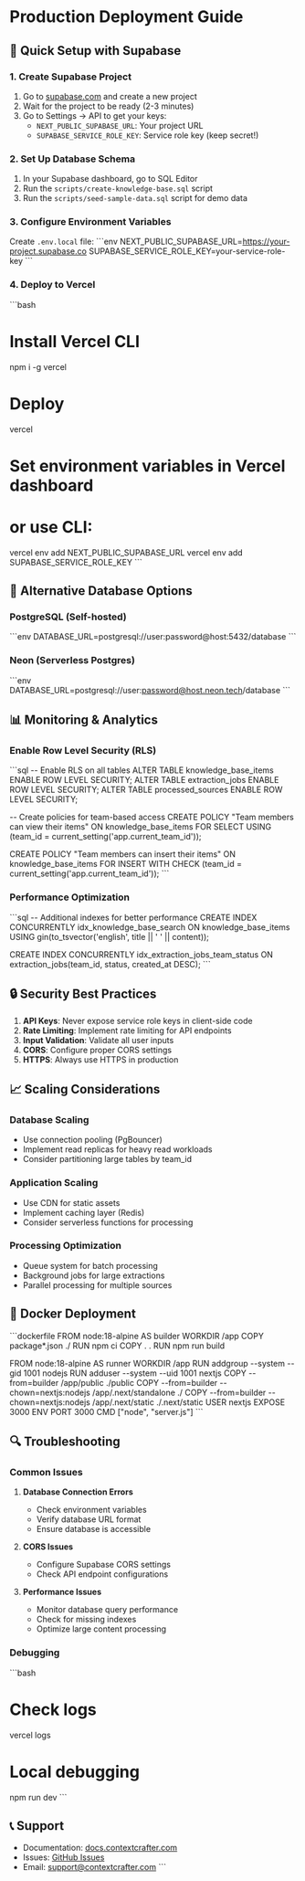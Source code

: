 # Production Deployment Guide

## 🚀 Quick Setup with Supabase

### 1. Create Supabase Project

1. Go to [supabase.com](https://supabase.com) and create a new project
2. Wait for the project to be ready (2-3 minutes)
3. Go to Settings → API to get your keys:
   - `NEXT_PUBLIC_SUPABASE_URL`: Your project URL
   - `SUPABASE_SERVICE_ROLE_KEY`: Service role key (keep secret!)

### 2. Set Up Database Schema

1. In your Supabase dashboard, go to SQL Editor
2. Run the `scripts/create-knowledge-base.sql` script
3. Run the `scripts/seed-sample-data.sql` script for demo data

### 3. Configure Environment Variables

Create `.env.local` file:
\`\`\`env
NEXT_PUBLIC_SUPABASE_URL=https://your-project.supabase.co
SUPABASE_SERVICE_ROLE_KEY=your-service-role-key
\`\`\`

### 4. Deploy to Vercel

\`\`\`bash
# Install Vercel CLI
npm i -g vercel

# Deploy
vercel

# Set environment variables in Vercel dashboard
# or use CLI:
vercel env add NEXT_PUBLIC_SUPABASE_URL
vercel env add SUPABASE_SERVICE_ROLE_KEY
\`\`\`

## 🔧 Alternative Database Options

### PostgreSQL (Self-hosted)
\`\`\`env
DATABASE_URL=postgresql://user:password@host:5432/database
\`\`\`

### Neon (Serverless Postgres)
\`\`\`env
DATABASE_URL=postgresql://user:password@host.neon.tech/database
\`\`\`

## 📊 Monitoring & Analytics

### Enable Row Level Security (RLS)
\`\`\`sql
-- Enable RLS on all tables
ALTER TABLE knowledge_base_items ENABLE ROW LEVEL SECURITY;
ALTER TABLE extraction_jobs ENABLE ROW LEVEL SECURITY;
ALTER TABLE processed_sources ENABLE ROW LEVEL SECURITY;

-- Create policies for team-based access
CREATE POLICY "Team members can view their items" ON knowledge_base_items
  FOR SELECT USING (team_id = current_setting('app.current_team_id'));

CREATE POLICY "Team members can insert their items" ON knowledge_base_items
  FOR INSERT WITH CHECK (team_id = current_setting('app.current_team_id'));
\`\`\`

### Performance Optimization
\`\`\`sql
-- Additional indexes for better performance
CREATE INDEX CONCURRENTLY idx_knowledge_base_search 
ON knowledge_base_items USING gin(to_tsvector('english', title || ' ' || content));

CREATE INDEX CONCURRENTLY idx_extraction_jobs_team_status 
ON extraction_jobs(team_id, status, created_at DESC);
\`\`\`

## 🔒 Security Best Practices

1. **API Keys**: Never expose service role keys in client-side code
2. **Rate Limiting**: Implement rate limiting for API endpoints
3. **Input Validation**: Validate all user inputs
4. **CORS**: Configure proper CORS settings
5. **HTTPS**: Always use HTTPS in production

## 📈 Scaling Considerations

### Database Scaling
- Use connection pooling (PgBouncer)
- Implement read replicas for heavy read workloads
- Consider partitioning large tables by team_id

### Application Scaling
- Use CDN for static assets
- Implement caching layer (Redis)
- Consider serverless functions for processing

### Processing Optimization
- Queue system for batch processing
- Background jobs for large extractions
- Parallel processing for multiple sources

## 🐳 Docker Deployment

\`\`\`dockerfile
FROM node:18-alpine AS builder
WORKDIR /app
COPY package*.json ./
RUN npm ci
COPY . .
RUN npm run build

FROM node:18-alpine AS runner
WORKDIR /app
RUN addgroup --system --gid 1001 nodejs
RUN adduser --system --uid 1001 nextjs
COPY --from=builder /app/public ./public
COPY --from=builder --chown=nextjs:nodejs /app/.next/standalone ./
COPY --from=builder --chown=nextjs:nodejs /app/.next/static ./.next/static
USER nextjs
EXPOSE 3000
ENV PORT 3000
CMD ["node", "server.js"]
\`\`\`

## 🔍 Troubleshooting

### Common Issues

1. **Database Connection Errors**
   - Check environment variables
   - Verify database URL format
   - Ensure database is accessible

2. **CORS Issues**
   - Configure Supabase CORS settings
   - Check API endpoint configurations

3. **Performance Issues**
   - Monitor database query performance
   - Check for missing indexes
   - Optimize large content processing

### Debugging

\`\`\`bash
# Check logs
vercel logs

# Local debugging
npm run dev
\`\`\`

## 📞 Support

- Documentation: [docs.contextcrafter.com](https://docs.contextcrafter.com)
- Issues: [GitHub Issues](https://github.com/your-repo/issues)
- Email: support@contextcrafter.com
\`\`\`
